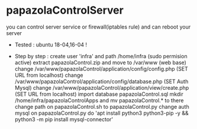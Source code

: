 # papazolaControlServer
you can control server service or firewall(iptables rule) and can reboot your server

- Tested : ubuntu 18-04,16-04 !

- Step by step :
create user 'infra' and path /home/infra (sudo permision active)
extract papazolaControl.zip and move to /var/www (web base)
change /var/www/papazolaControl/application/config/config.php (SET URL from localhost)
change /var/www/papazolaControl/application/config/database.php (SET Auth Mysql)
change /var/www/papazolaControl/application/view/create.php (SET URL from localhost)
import database papazolaControl.sql
mkdir /home/infra/papazolaControlApps and mv papazolaControl.* to there
change path on papazolaControl.sh to papazolaControl.py
change auth mysql on papazolaControl.py
do 'apt install python3 python3-pip -y && python3 -m pip install mysql-connector'
